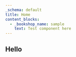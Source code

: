 ```yaml
---
_schema: default
title: Home
content_blocks:
  - _bookshop_name: sample
    text: Test component here
---
```

## Hello